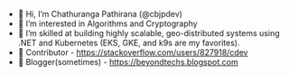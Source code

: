 - 👋 Hi, I’m Chathuranga Pathirana (@cbjpdev)
- 👀 I’m interested in Algorithms and Cryptography
- 👀 I’m skilled at building highly scalable, geo-distributed systems using .NET and Kubernetes (EKS, GKE, and k9s are my favorites).
- 👀 Contributor - https://stackoverflow.com/users/827918/cdev
- 👀 Blogger(sometimes) - https://beyondtechs.blogspot.com
  
<!---
- 🌱 I’m currently learning ...
- 💞️ I’m looking to collaborate on ...
- 📫 How to reach me ...


cbjpdev/cbjpdev is a ✨ special ✨ repository because its `README.md` (this file) appears on your GitHub profile.
You can click the Preview link to take a look at your changes.
--->
